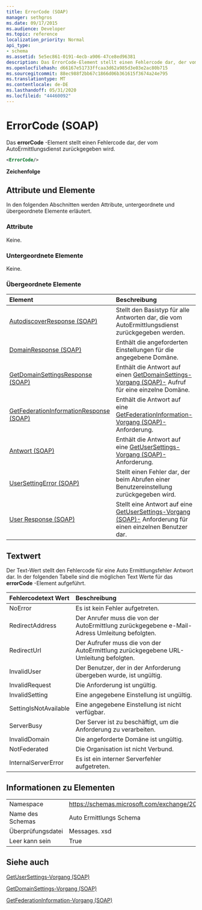 ```yaml
---
title: ErrorCode (SOAP)
manager: sethgros
ms.date: 09/17/2015
ms.audience: Developer
ms.topic: reference
localization_priority: Normal
api_type:
- schema
ms.assetid: 5e5ec861-0191-4ecb-a906-47ce8ed96381
description: Das ErrorCode-Element stellt einen Fehlercode dar, der vom AutoErmittlungsdienst zurückgegeben wird.
ms.openlocfilehash: d66167e51733ffcaa3d62a985d3e03e2ac80b715
ms.sourcegitcommit: 88ec988f2bb67c1866d06b361615f3674a24e795
ms.translationtype: MT
ms.contentlocale: de-DE
ms.lasthandoff: 05/31/2020
ms.locfileid: "44460092"
---
```

# <a name="errorcode-soap"></a>ErrorCode (SOAP)

Das **errorCode** -Element stellt einen Fehlercode dar, der vom AutoErmittlungsdienst zurückgegeben wird. 
  
```XML
<ErrorCode/>
```

 **Zeichenfolge**
## <a name="attributes-and-elements"></a>Attribute und Elemente

In den folgenden Abschnitten werden Attribute, untergeordnete und übergeordnete Elemente erläutert.
  
### <a name="attributes"></a>Attribute

Keine.
  
### <a name="child-elements"></a>Untergeordnete Elemente

Keine.
  
### <a name="parent-elements"></a>Übergeordnete Elemente

|**Element**|**Beschreibung**|
|:-----|:-----|
|[AutodiscoverResponse (SOAP)](autodiscoverresponse-soap.md) <br/> |Stellt den Basistyp für alle Antworten dar, die vom AutoErmittlungsdienst zurückgegeben werden.  <br/> |
|[DomainResponse (SOAP)](domainresponse-soap.md) <br/> |Enthält die angeforderten Einstellungen für die angegebene Domäne.  <br/> |
|[GetDomainSettingsResponse (SOAP)](getdomainsettingsresponse-soap.md) <br/> |Enthält die Antwort auf einen [GetDomainSettings-Vorgang (SOAP)-](getdomainsettings-operation-soap.md) Aufruf für eine einzelne Domäne.  <br/> |
|[GetFederationInformationResponse (SOAP)](getfederationinformationresponse-soap.md) <br/> |Enthält die Antwort auf eine [GetFederationInformation-Vorgang (SOAP)-](getfederationinformation-operation-soap.md) Anforderung.  <br/> |
|[Antwort (SOAP)](response-soap.md) <br/> |Enthält die Antwort auf eine [GetUserSettings-Vorgang (SOAP)-](getusersettings-operation-soap.md)Anforderung.  <br/> |
|[UserSettingError (SOAP)](usersettingerror-soap.md) <br/> |Stellt einen Fehler dar, der beim Abrufen einer Benutzereinstellung zurückgegeben wird.  <br/> |
|[User Response (SOAP)](userresponse-soap.md) <br/> |Stellt eine Antwort auf eine [GetUserSettings-Vorgang (SOAP)-](getusersettings-operation-soap.md) Anforderung für einen einzelnen Benutzer dar.  <br/> |
   
## <a name="text-value"></a>Textwert

Der Text-Wert stellt den Fehlercode für eine Auto Ermittlungsfehler Antwort dar. In der folgenden Tabelle sind die möglichen Text Werte für das **errorCode** -Element aufgeführt. 
  
|**Fehlercodetext Wert**|**Beschreibung**|
|:-----|:-----|
|NoError  <br/> |Es ist kein Fehler aufgetreten.  <br/> |
|RedirectAddress  <br/> |Der Anrufer muss die von der AutoErmittlung zurückgegebene e-Mail-Adress Umleitung befolgten.  <br/> |
|RedirectUrl  <br/> |Der Aufrufer muss die von der AutoErmittlung zurückgegebene URL-Umleitung befolgten.  <br/> |
|InvalidUser  <br/> |Der Benutzer, der in der Anforderung übergeben wurde, ist ungültig.  <br/> |
|InvalidRequest  <br/> |Die Anforderung ist ungültig.  <br/> |
|InvalidSetting  <br/> |Eine angegebene Einstellung ist ungültig.  <br/> |
|SettingIsNotAvailable  <br/> |Eine angegebene Einstellung ist nicht verfügbar.  <br/> |
|ServerBusy  <br/> |Der Server ist zu beschäftigt, um die Anforderung zu verarbeiten.  <br/> |
|InvalidDomain  <br/> |Die angeforderte Domäne ist ungültig.  <br/> |
|NotFederated  <br/> |Die Organisation ist nicht Verbund.  <br/> |
|InternalServerError  <br/> |Es ist ein interner Serverfehler aufgetreten.  <br/> |
   
## <a name="element-information"></a>Informationen zu Elementen

|||
|:-----|:-----|
|Namespace  <br/> |https://schemas.microsoft.com/exchange/2010/Autodiscover  <br/> |
|Name des Schemas  <br/> |Auto Ermittlungs Schema  <br/> |
|Überprüfungsdatei  <br/> |Messages. xsd  <br/> |
|Leer kann sein  <br/> |True  <br/> |
   
## <a name="see-also"></a>Siehe auch



[GetUserSettings-Vorgang (SOAP)](getusersettings-operation-soap.md)
  
[GetDomainSettings-Vorgang (SOAP)](getdomainsettings-operation-soap.md)
  
[GetFederationInformation-Vorgang (SOAP)](getfederationinformation-operation-soap.md)

